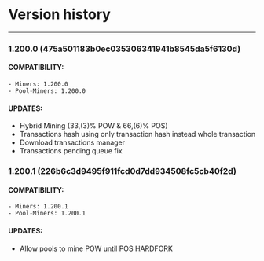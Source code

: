 # Version history

---

### 1.200.0 (475a501183b0ec035306341941b8545da5f6130d)

   #### COMPATIBILITY:

   ```shell
   - Miners: 1.200.0
   - Pool-Miners: 1.200.0
   ```

   #### UPDATES:

   - Hybrid Mining (33,(3)% POW & 66,(6)% POS)
   - Transactions hash using only transaction hash instead whole transaction
   - Download transactions manager
   - Transactions pending queue fix

### 1.200.1 (226b6c3d9495f911fcd0d7dd934508fc5cb40f2d)

  #### COMPATIBILITY:

  ```shell
  - Miners: 1.200.1
  - Pool-Miners: 1.200.1
  ```

  #### UPDATES:

  - Allow pools to mine POW until POS HARDFORK